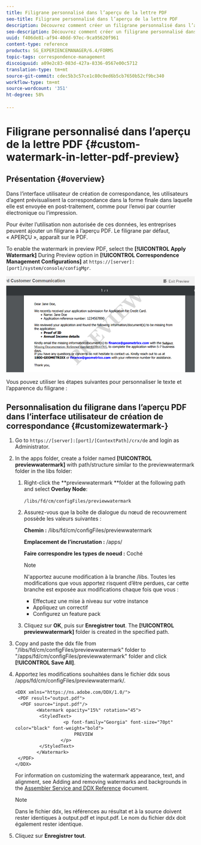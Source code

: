 ```yaml
---
title: Filigrane personnalisé dans l’aperçu de la lettre PDF
seo-title: Filigrane personnalisé dans l’aperçu de la lettre PDF
description: Découvrez comment créer un filigrane personnalisé dans l’aperçu de la lettre PDF.
seo-description: Découvrez comment créer un filigrane personnalisé dans l’aperçu de la lettre PDF.
uuid: f406de81-af94-40dd-97ec-9ca95620f961
content-type: reference
products: SG_EXPERIENCEMANAGER/6.4/FORMS
topic-tags: correspondence-management
discoiquuid: a09e2c83-083d-427a-8336-0567e00c5712
translation-type: tm+mt
source-git-commit: cdec5b3c57ce1c80c0ed6b5cb7650b52cf9bc340
workflow-type: tm+mt
source-wordcount: '351'
ht-degree: 58%

---
```



# Filigrane personnalisé dans l’aperçu de la lettre PDF {#custom-watermark-in-letter-pdf-preview}

## Présentation {#overview}

Dans l’interface utilisateur de création de correspondance, les utilisateurs d’agent prévisualisent la correspondance dans la forme finale dans laquelle elle est envoyée en post-traitement, comme pour l’envoi par courrier électronique ou l’impression.

Pour éviter l’utilisation non autorisée de ces données, les entreprises peuvent ajouter un filigrane à l’aperçu PDF. Le filigrane par défaut, « APERÇU », apparaît sur le PDF.

To enable the watermark in preview PDF, select the **[!UICONTROL Apply Watermark]** During Preview option in **[!UICONTROL Correspondence Management Configurations]** at `https://[server]:[port]/system/console/configMgr`.

![filigrane par défaut](assets/default-watermark.png)

Vous pouvez utiliser les étapes suivantes pour personnaliser le texte et l’apparence du filigrane :

## Personnalisation du filigrane dans l’aperçu PDF dans l’interface utilisateur de création de correspondance {#customizewatermark-}

1. Go to `https://[server]:[port]/[ContextPath]/crx/de` and login as Administrator.
1. In the apps folder, create a folder named **[!UICONTROL previewwatermark]** with path/structure similar to the previewwatermark folder in the libs folder:

   1. Right-click the **previewwatermark **folder at the following path and select **Overlay Node**:

      `/libs/fd/cm/configFiles/previewwatermark`

   1. Assurez-vous que la boîte de dialogue du nœud de recouvrement possède les valeurs suivantes :

      **Chemin :** /libs/fd/cm/configFiles/previewwatermark

      **Emplacement de l’incrustation :** /apps/

      **Faire correspondre les types de noeud :** Coché

      >[!NOTE]
      >
      >N&#39;apportez aucune modification à la branche /libs. Toutes les modifications que vous apportez risquent d’être perdues, car cette branche est exposée aux modifications chaque fois que vous :
      >
      >* Effectuez une mise à niveau sur votre instance
      >* Appliquez un correctif
      >* Configurez un feature pack


   1. Cliquez sur **OK**, puis sur **Enregistrer tout**. The **[!UICONTROL previewwatermark]** folder is created in the specified path.

1. Copy and paste the ddx file from &quot;/libs/fd/cm/configFiles/previewwatermark&quot; folder to &quot;/apps/fd/cm/configFiles/previewwatermark&quot; folder and click **[!UICONTROL Save All]**.
1. Apportez les modifications souhaitées dans le fichier ddx sous /apps/fd/cm/configFiles/previewwatermark/.

   ```
   <DDX xmlns="https://ns.adobe.com/DDX/1.0/">
    <PDF result="output.pdf">
     <PDF source="input.pdf"/>
           <Watermark opacity="15%" rotation="45">
            <StyledText>
                     <p font-family="Georgia" font-size="70pt" color="black" font-weight="bold">
                         PREVIEW
                    </p>
            </StyledText>
           </Watermark>
    </PDF>
   </DDX>
   ```

   For information on customizing the watermark appearance, text, and alignment, see Adding and removing watermarks and backgrounds in the [Assembler Service and DDX Reference](https://help.adobe.com/en_US/livecycle/11.0/ddxRef.pdf) document.

   >[!NOTE]
   >
   >Dans le fichier ddx, les références au résultat et à la source doivent rester identiques à output.pdf et input.pdf. Le nom du fichier ddx doit également rester identique.

1. Cliquez sur **Enregistrer tout**.

